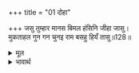 +++
title = "01 दोहा"

+++
जसु तुम्हार मानस बिमल हंसिनि जीहा जासु।  
मुकताहल गुन गन चुनइ राम बसहु हियँ तासु॥128॥  

<details><summary>मूल</summary>

जसु तुम्हार मानस बिमल हंसिनि जीहा जासु।  
मुकताहल गुन गन चुनइ राम बसहु हियँ तासु॥128॥  
</details>

<details><summary>भावार्थ</summary>

आपके यश रूपी निर्मल मानसरोवर में जिसकी जीभ हंसिनी बनी हुई आपके गुण समूह रूपी मोतियों को चुगती रहती है, हे रामजी! आप उसके हृदय में बसिए॥128॥  
</details>



